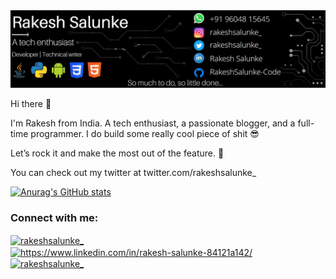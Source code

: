 
<img src="https://github.com/RakeshSalunke-Code/RakeshSalunke-Code/blob/main/Header.jpg" alt="My test image">

Hi there 👋

I'm Rakesh from India.
A tech enthusiast, a passionate blogger, and a full-time programmer. I do build some really cool piece of shit 😎

Let’s rock it and make the most out of the feature. 🚀

You can check out my twitter at twitter.com/rakeshsalunke_

[![Anurag's GitHub stats](https://github-readme-stats.vercel.app/api?username=RakeshSalunke-Code)](https://github.com/anuraghazra/github-readme-stats)

<h3 align="left">Connect with me:</h3>
<p align="left">
<a href="https://twitter.com/rakeshsalunke_" target="blank"><img align="center" src="https://raw.githubusercontent.com/rahuldkjain/github-profile-readme-generator/master/src/images/icons/Social/twitter.svg" alt="rakeshsalunke_" height="30" width="40" /></a>
<a href="https://linkedin.com/in/https://www.linkedin.com/in/rakesh-salunke-84121a142/" target="blank"><img align="center" src="https://raw.githubusercontent.com/rahuldkjain/github-profile-readme-generator/master/src/images/icons/Social/linked-in-alt.svg" alt="https://www.linkedin.com/in/rakesh-salunke-84121a142/" height="30" width="40" /></a>
<a href="https://instagram.com/rakeshsalunke_" target="blank"><img align="center" src="https://raw.githubusercontent.com/rahuldkjain/github-profile-readme-generator/master/src/images/icons/Social/instagram.svg" alt="rakeshsalunke_" height="30" width="40" /></a>
</p>
